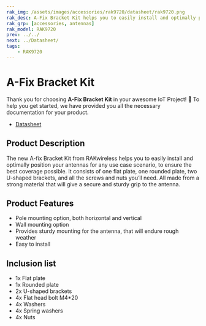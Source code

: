 ```yaml
---
rak_img: /assets/images/accessories/rak9720/datasheet/rak9720.png
rak_desc: A-Fix Bracket Kit helps you to easily install and optimally position your antennas for any use case scenario.
rak_grp: [accessories, antennas]
rak_model: RAK9720 
prev: ../../
next: ../Datasheet/
tags: 
    - RAK9720
---
```



# A-Fix Bracket Kit

Thank you for choosing **A-Fix Bracket Kit** in your awesome IoT Project! 🎉 To help you get started, we have provided you all the necessary documentation for your product.

* [Datasheet](../Datasheet/)

## Product Description

The new A-fix Bracket Kit from RAKwireless helps you to easily install and optimally position your antennas for any use case scenario, to ensure the best coverage possible. It consists of one flat plate, one rounded plate, two U-shaped brackets, and all the screws and nuts you’ll need. All made from a strong material that will give a secure and sturdy grip to the antenna.

## Product Features

- Pole mounting option, both horizontal and vertical
- Wall mounting option
- Provides sturdy mounting for the antenna, that will endure rough weather
- Easy to install

## Inclusion list

- 1x Flat plate
- 1x Rounded plate
- 2x U-shaped brackets
- 4x Flat head bolt M4*20
- 4x Washers
- 4x Spring washers
- 4x Nuts
